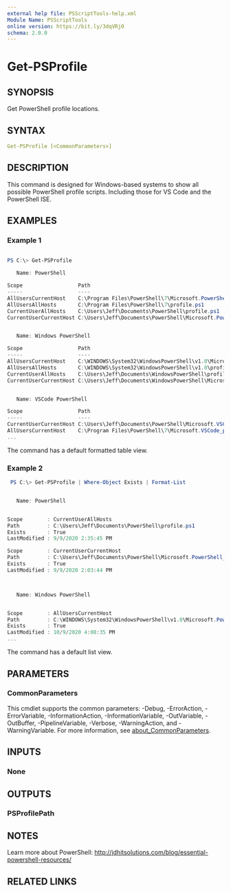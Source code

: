 ```yaml
---
external help file: PSScriptTools-help.xml
Module Name: PSScriptTools
online version: https://bit.ly/3dqVRjO
schema: 2.0.0
---
```


# Get-PSProfile

## SYNOPSIS

Get PowerShell profile locations.

## SYNTAX

```yaml
Get-PSProfile [<CommonParameters>]
```

## DESCRIPTION

This command is designed for Windows-based systems to show all possible PowerShell profile scripts. Including those for VS Code and the PowerShell ISE.

## EXAMPLES

### Example 1

```powershell

PS C:\> Get-PSProfile

   Name: PowerShell

Scope                  Path                                                                Exists
-----                  ----                                                                ------
AllUsersCurrentHost    C:\Program Files\PowerShell\7\Microsoft.PowerShell_profile.ps1      False
AllUsersAllHosts       C:\Program Files\PowerShell\7\profile.ps1                           False
CurrentUserAllHosts    C:\Users\Jeff\Documents\PowerShell\profile.ps1                      True
CurrentUserCurrentHost C:\Users\Jeff\Documents\PowerShell\Microsoft.PowerShell_profile.ps1 True


   Name: Windows PowerShell

Scope                  Path                                                                        Exists
-----                  ----                                                                        ------
AllUsersCurrentHost    C:\WINDOWS\System32\WindowsPowerShell\v1.0\Microsoft.PowerShell_profile.ps1 True
AllUsersAllHosts       C:\WINDOWS\System32\WindowsPowerShell\v1.0\profile.ps1                      True
CurrentUserAllHosts    C:\Users\Jeff\Documents\WindowsPowerShell\profile.ps1                       True
CurrentUserCurrentHost C:\Users\Jeff\Documents\WindowsPowerShell\Microsoft.PowerShell_profile.ps1  True


   Name: VSCode PowerShell

Scope                  Path                                                            Exists
-----                  ----                                                            ------
CurrentUserCurrentHost C:\Users\Jeff\Documents\PowerShell\Microsoft.VSCode_profile.ps1 True
AllUsersCurrentHost    C:\Program Files\PowerShell\7\Microsoft.VSCode_profile.ps1      False
...
```

The command has a default formatted table view.

### Example 2

```powershell
 PS C:\> Get-PSProfile | Where-Object Exists | Format-List


   Name: PowerShell


Scope        : CurrentUserAllHosts
Path         : C:\Users\Jeff\Documents\PowerShell\profile.ps1
Exists       : True
LastModified : 9/9/2020 2:35:45 PM

Scope        : CurrentUserCurrentHost
Path         : C:\Users\Jeff\Documents\PowerShell\Microsoft.PowerShell_profile.ps1
Exists       : True
LastModified : 9/9/2020 2:03:44 PM



   Name: Windows PowerShell


Scope        : AllUsersCurrentHost
Path         : C:\WINDOWS\System32\WindowsPowerShell\v1.0\Microsoft.PowerShell_profile.ps1
Exists       : True
LastModified : 10/9/2020 4:08:35 PM
...
```

The command has a default list view.

## PARAMETERS

### CommonParameters

This cmdlet supports the common parameters: -Debug, -ErrorAction, -ErrorVariable, -InformationAction, -InformationVariable, -OutVariable, -OutBuffer, -PipelineVariable, -Verbose, -WarningAction, and -WarningVariable. For more information, see [about_CommonParameters](http://go.microsoft.com/fwlink/?LinkID=113216).

## INPUTS

### None

## OUTPUTS

### PSProfilePath

## NOTES

Learn more about PowerShell: http://jdhitsolutions.com/blog/essential-powershell-resources/

## RELATED LINKS
